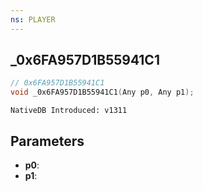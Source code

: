 ```yaml
---
ns: PLAYER
---
```

## _0x6FA957D1B55941C1

```c
// 0x6FA957D1B55941C1
void _0x6FA957D1B55941C1(Any p0, Any p1);
```

```
NativeDB Introduced: v1311
```

## Parameters
* **p0**:
* **p1**:
